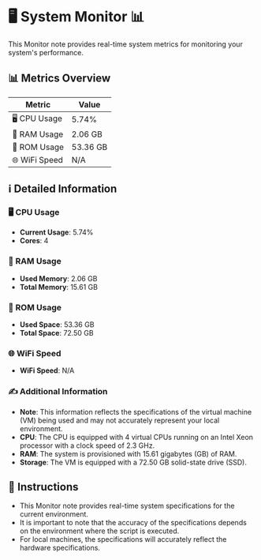
# 🖥️ System Monitor 📊

This Monitor note provides real-time system metrics for monitoring your system's performance.

## 📊 Metrics Overview

| Metric                    | Value             |
| ------------------------- | ----------------- |
| 🖥️ CPU Usage              | 5.74%       |
| 💾 RAM Usage              | 2.06 GB       |
| 💽 ROM Usage              | 53.36 GB       |
| 🌐 WiFi Speed             | N/A      |

## ℹ️ Detailed Information

### 🖥️ CPU Usage

- **Current Usage**: 5.74%
- **Cores**: 4

### 💾 RAM Usage

- **Used Memory**: 2.06 GB
- **Total Memory**: 15.61 GB

### 💽 ROM Usage

- **Used Space**: 53.36 GB
- **Total Space**: 72.50 GB

### 🌐 WiFi Speed

- **WiFi Speed**: N/A


### ✍️ Additional Information

- **Note**: This information reflects the specifications of the virtual machine (VM) being used and may not accurately represent your local environment.
- **CPU**: The CPU is equipped with  4 virtual CPUs running on an Intel Xeon processor with a clock speed of 2.3 GHz.
- **RAM**: The system is provisioned with 15.61 gigabytes (GB) of RAM.
- **Storage**: The VM is equipped with a 72.50 GB solid-state drive (SSD).

## 📝 Instructions

- This Monitor note provides real-time system specifications for the current environment.
- It is important to note that the accuracy of the specifications depends on the environment where the script is executed.
- For local machines, the specifications will accurately reflect the hardware specifications.
